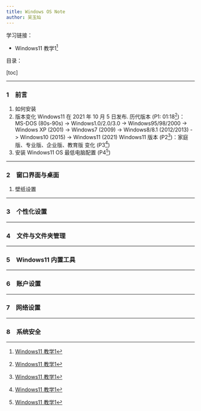 ```yaml
---
title: Windows OS Note
author: 吴玉灿
---
```


学习链接：

- Windows11 教学1[^w1]
  [^w1]: [Windows11 教学1](https://www.bilibili.com/video/BV1s14y1U7YX/)

目录：

[toc]

---

### 1&emsp;前言

1. 如何安装
2. 版本变化
    Windows11 在 2021 年 10 月 5 日发布.
    历代版本 (P1: 01:18[^w1])：MS-DOS (80s-90s) -> Windows1.0/2.0/3.0 -> Windows95/98/2000 -> Windows XP (2001) -> Windows7 (2009) -> Windows8/8.1 (2012/2013) -> Windows10 (2015) -> Windows11 (2021)
    Windows11 版本 (P2[^w1])：家庭版、专业版、企业版、教育版
    变化 (P3[^w1])
3. 安装 Windows11 OS 最低电脑配置 (P4[^w1])

---

### 2&emsp;窗口界面与桌面

1. 壁纸设置

---

### 3&emsp;个性化设置

---

### 4&emsp;文件与文件夹管理

---

### 5&emsp;Windows11 内置工具

---

### 6&emsp;账户设置

---

### 7&emsp;网络设置

---

### 8&emsp;系统安全
